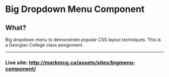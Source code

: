 # Big Dropdown Menu Component

## What?
Big dropdown menu to demonstrate popular CSS layout techniques. This is a Georgian College class assignment. 


---
### Live site: http://markmcg.ca/assets/sites/bigmenu-component/
